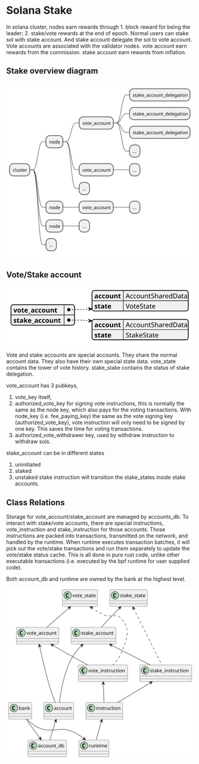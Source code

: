 # Solana Stake

In solana cluster, nodes earn rewards through 1. block reward for being the leader; 2. stake/vote rewards at the end of epoch. Normal users can stake sol with stake account. And stake account delegate the sol to vote account. Vote accounts are associated with the validator nodes. vote account earn rewards from the commission. stake account earn rewards from inflation.

## Stake overview diagram
![Alt text](./out/stakes/stakes.svg)


## Vote/Stake account
![Alt text](./out/accounts/accounts.svg)

Vote and stake accounts are special accounts. They share the normal account data. They also have their own special state data. vote_state contains the tower of vote history. stake_stake contains the status of stake delegation.

vote_account has 3 pubkeys,
1. vote_key itself,
2. authorized_vote_key for signing vote instructions, this is normally the same as the node key, which also pays for the voting transactions. With node_key (i.e. fee_paying_key) the same as the vote signing key (authorized_vote_key), vote instruction will only need to be signed by one key. This saves the time for voting transactions.
3. authorized_vote_withdrawer key, used by withdraw instruction to withdraw sols.

stake_account can be in different states
1. uninitiated
2. staked
3. unstaked
stake instruction will transition the stake_states inside stake accounts.

## Class Relations

Storage for vote_account/stake_account are managed by accounts_db. To interact with stake/vote accounts, there are special instructions, vote_instruction and stake_instruction for those accounts. Those instructions are packed into transactions, transmitted on the network, and handled by the runtime. When runtime executes transaction batches, it will pick out the vote/stake transactions and run them separately to update the vote/stake status cache. This is all done in pure rust code, unlike other executable transactions (i.e. executed by the bpf runtime for user supplied code).

Both account_db and runtime are owned by the bank at the highest level.

![Alt text](./out/relations/relations.svg)
